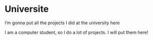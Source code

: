 # Universite
I’m gonna put all the projects I did at the university here

I am a computer student, so I do a lot of projects. I will put them here!
